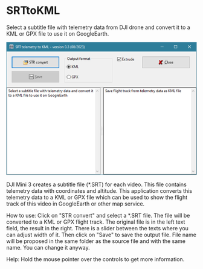# SRTtoKML
Select a subtitle file with telemetry data from DJI drone and convert it to a KML or GPX file to use it on GoogleEarth.

![Screenshot](Screenshot.png)

DJI Mini 3 creates a subtitle file (*.SRT) for each video. This file contains telemetry data with coordinates and altitude.
This application converts this telemetry data to a KML or GPX file which can be used to show the flight track of this video in GoogleEarth or other map service.

How to use:
Click on "STR convert" and select a *.SRT file. The file will be converted to a KML or GPX flight track. The original file is in the left text field, the result in the right.
There is a slider between the texts where you can adjust width of it.
Then click on "Save" to save the output file. File name will be proposed in the same folder as the source file and with the same name. You can change it anyway.

Help: 
Hold the mouse pointer over the controls to get more information.
